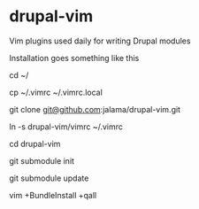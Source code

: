 drupal-vim
==========

Vim plugins used daily for writing Drupal modules

Installation goes something like this

cd ~/

cp ~/.vimrc ~/.vimrc.local

git clone git@github.com:jalama/drupal-vim.git

ln -s drupal-vim/vimrc ~/.vimrc

cd drupal-vim

git submodule init

git submodule update

vim +BundleInstall +qall
